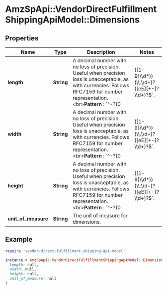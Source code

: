 # AmzSpApi::VendorDirectFulfillmentShippingApiModel::Dimensions

## Properties

| Name | Type | Description | Notes |
| ---- | ---- | ----------- | ----- |
| **length** | **String** | A decimal number with no loss of precision. Useful when precision loss is unacceptable, as with currencies. Follows RFC7159 for number representation.  &lt;br&gt;**Pattern** : &#x60;^-?(0|([1-9]\\\\d*))(\\\\.\\\\d+)?([eE][+-]?\\\\d+)?$&#x60;. |  |
| **width** | **String** | A decimal number with no loss of precision. Useful when precision loss is unacceptable, as with currencies. Follows RFC7159 for number representation.  &lt;br&gt;**Pattern** : &#x60;^-?(0|([1-9]\\\\d*))(\\\\.\\\\d+)?([eE][+-]?\\\\d+)?$&#x60;. |  |
| **height** | **String** | A decimal number with no loss of precision. Useful when precision loss is unacceptable, as with currencies. Follows RFC7159 for number representation.  &lt;br&gt;**Pattern** : &#x60;^-?(0|([1-9]\\\\d*))(\\\\.\\\\d+)?([eE][+-]?\\\\d+)?$&#x60;. |  |
| **unit_of_measure** | **String** | The unit of measure for dimensions. |  |

## Example

```ruby
require 'vendor-direct-fulfillment-shipping-api-model'

instance = AmzSpApi::VendorDirectFulfillmentShippingApiModel::Dimensions.new(
  length: null,
  width: null,
  height: null,
  unit_of_measure: null
)
```

